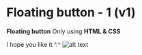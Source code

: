 # Floating button - 1 (v1)
**Floating button** Only using **HTML & CSS**

I hope you like it ^.^
![alt text](https://github.com/vitaminarts/webmaster.uix/blob/main/15%20-%20Card%20hover%203%20-%20(v1)/preview.gif "Floating button")

